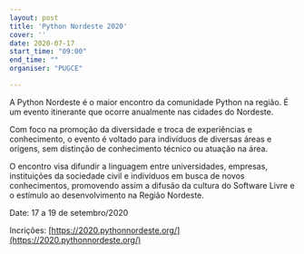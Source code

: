 ```yaml
---
layout: post
title: 'Python Nordeste 2020'
cover: ''
date: 2020-07-17
start_time: "09:00"
end_time: ""
organiser: "PUGCE"

---
```


A Python Nordeste é o maior encontro da comunidade Python na região. É um evento itinerante que ocorre anualmente nas cidades do Nordeste.

Com foco na promoção da diversidade e troca de experiências e conhecimento, o evento é voltado para indivíduos de diversas áreas e origens, sem distinção de conhecimento técnico ou atuação na área.

O encontro visa difundir a linguagem entre universidades, empresas, instituições da sociedade civil e indivíduos em busca de novos conhecimentos, promovendo assim a difusão da cultura do Software Livre e o estímulo ao desenvolvimento na Região Nordeste. 

Date: 17 a 19 de setembro/2020

Incrições: [https://2020.pythonnordeste.org/](https://2020.pythonnordeste.org/)
